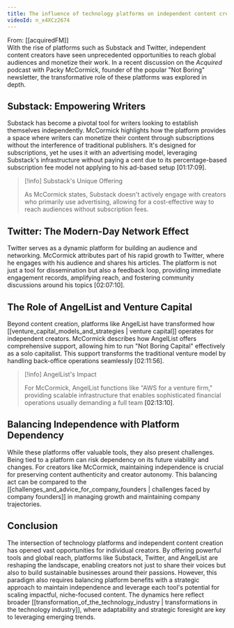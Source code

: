```yaml
---
title: The influence of technology platforms on independent content creation
videoId: n_x4XCz2674
---
```


From: [[acquiredFM]] <br/> 
With the rise of platforms such as Substack and Twitter, independent content creators have seen unprecedented opportunities to reach global audiences and monetize their work. In a recent discussion on the *Acquired* podcast with Packy McCormick, founder of the popular "Not Boring" newsletter, the transformative role of these platforms was explored in depth.

## Substack: Empowering Writers

Substack has become a pivotal tool for writers looking to establish themselves independently. McCormick highlights how the platform provides a space where writers can monetize their content through subscriptions without the interference of traditional publishers. It's designed for subscriptions, yet he uses it with an advertising model, leveraging Substack's infrastructure without paying a cent due to its percentage-based subscription fee model not applying to his ad-based setup <a class="yt-timestamp" data-t="01:17:09">[01:17:09]</a>.

> [!info] Substack's Unique Offering
> 
> As McCormick states, Substack doesn't actively engage with creators who primarily use advertising, allowing for a cost-effective way to reach audiences without subscription fees.

## Twitter: The Modern-Day Network Effect

Twitter serves as a dynamic platform for building an audience and networking. McCormick attributes part of his rapid growth to Twitter, where he engages with his audience and shares his articles. The platform is not just a tool for dissemination but also a feedback loop, providing immediate engagement records, amplifying reach, and fostering community discussions around his topics <a class="yt-timestamp" data-t="02:07:10">[02:07:10]</a>.

## The Role of AngelList and Venture Capital

Beyond content creation, platforms like AngelList have transformed how [[venture_capital_models_and_strategies | venture capital]] operates for independent creators. McCormick describes how AngelList offers comprehensive support, allowing him to run "Not Boring Capital" effectively as a solo capitalist. This support transforms the traditional venture model by handling back-office operations seamlessly <a class="yt-timestamp" data-t="02:11:56">[02:11:56]</a>.

> [!info] AngelList's Impact
> 
> For McCormick, AngelList functions like "AWS for a venture firm," providing scalable infrastructure that enables sophisticated financial operations usually demanding a full team <a class="yt-timestamp" data-t="02:13:10">[02:13:10]</a>.

## Balancing Independence with Platform Dependency

While these platforms offer valuable tools, they also present challenges. Being tied to a platform can risk dependency on its future viability and changes. For creators like McCormick, maintaining independence is crucial for preserving content authenticity and creator autonomy. This balancing act can be compared to the [[challenges_and_advice_for_company_founders | challenges faced by company founders]] in managing growth and maintaining company trajectories.

## Conclusion

The intersection of technology platforms and independent content creation has opened vast opportunities for individual creators. By offering powerful tools and global reach, platforms like Substack, Twitter, and AngelList are reshaping the landscape, enabling creators not just to share their voices but also to build sustainable businesses around their passions. However, this paradigm also requires balancing platform benefits with a strategic approach to maintain independence and leverage each tool's potential for scaling impactful, niche-focused content. The dynamics here reflect broader [[transformation_of_the_technology_industry | transformations in the technology industry]], where adaptability and strategic foresight are key to leveraging emerging trends.